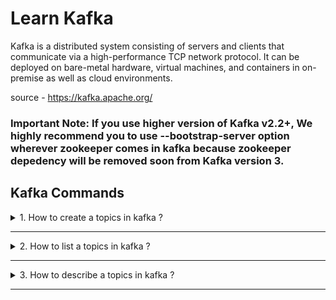 # Learn Kafka

Kafka is a distributed system consisting of servers and clients that communicate via a high-performance TCP network protocol. It can be deployed on bare-metal hardware, virtual machines, and containers in on-premise as well as cloud environments.

source - https://kafka.apache.org/

### Important Note: If you use higher version of Kafka v2.2+, We highly recommend you to use --bootstrap-server option wherever zookeeper comes in kafka because zookeeper depedency will be removed soon from Kafka version 3.

## Kafka Commands 

<details>

  <summary> 1. How to create a topics in kafka ? </summary>
  <p>
    
 Creating the Kafka topic with 3 partitions and 3 replications. Please make sure you have adequate amount of brokers especially when you specify replication factor is 3 (you must have 3 brokers added in the cluster).
    To know the number of brokers in the kafka cluster, Login to Ambari/CM and navigate to kafka service where you will find the running brokers listed and another way is to check the broker znode in zookeeper.

```console
Kafka v2.2+:

kafka-topics.sh --bootstrap-server localhost:9092 --topic first_topic --create --partitions 3 --replication-factor 

Kafka v2.1 or less:

kafka-topics.sh --zookeeper localhost:2181 --topic first_topic --create --partitions 3 --replication-factor 3
```
  </p>
</details>   

---
<details>

  <summary> 2. How to list a topics in kafka ? </summary>
  <p>
    
    To list all the topics in a cluster including (system genarated topics)

```console
kafka-topics.sh --zookeeper localhost:2181 --list

__consumer_offsets
first_topic
second_topic
test
```
  </p>
</details>   

---
<details>

  <summary> 3. How to describe a topics in kafka ? </summary>
  <p>
    
    To describe a topic and get information about partition,replication factor 

```console
kafka-topics.sh --zookeeper localhost:2181 --describe --topic first_topic
```
  </p>
</details>   

---
